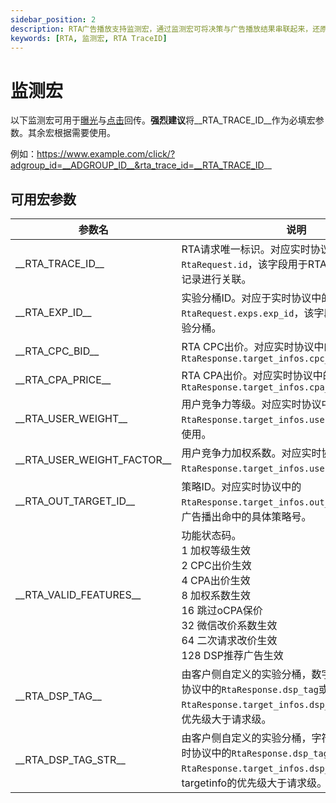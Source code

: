 ```yaml
---
sidebar_position: 2
description: RTA广告播放支持监测宏，通过监测宏可将决策与广告播放结果串联起来，还原历史决策过程中的是否、权重、出价等信息。
keywords: [RTA, 监测宏, RTA TraceID]
---
```


# 监测宏

以下监测宏可用于[曝光](https://developers.e.qq.com/docs/guide/conversion/new_version/baoguangjiance)与[点击](https://developers.e.qq.com/docs/guide/conversion/new_version/dianjijiance)回传。**强烈建议**将__RTA_TRACE_ID__作为必填宏参数。其余宏根据需要使用。

例如：https://www.example.com/click/?adgroup_id=__ADGROUP_ID__&rta_trace_id=__RTA_TRACE_ID__

## 可用宏参数
|  参数名 | 说明 |
|  ----  | ----  |
| \_\_RTA_TRACE_ID\_\_ | RTA请求唯一标识。对应实时协议中的`RtaRequest.id`，该字段用于RTA请求与点击回传等记录进行关联。|
| \_\_RTA_EXP_ID\_\_ | 实验分桶ID。对应于实时协议中的`RtaRequest.exps.exp_id`，该字段用于获取UV的实验分桶。|
| \_\_RTA_CPC_BID\_\_ | RTA CPC出价。对应实时协议中的`RtaResponse.target_infos.cpc_price` |
| \_\_RTA_CPA_PRICE\_\_ | RTA CPA出价。对应实时协议中的`RtaResponse.target_infos.cpa_price` |
| \_\_RTA_USER_WEIGHT\_\_ | 用户竞争力等级。对应实时协议中的`RtaResponse.target_infos.user_weight`，不推荐使用。 |
| \_\_RTA_USER_WEIGHT_FACTOR\_\_ | 用户竞争力加权系数。对应实时协议中的`RtaResponse.target_infos.user_weight_factor`。 |
| \_\_RTA_OUT_TARGET_ID\_\_ | 策略ID。对应实时协议中的`RtaResponse.target_infos.out_target_id`，为该广告播出命中的具体策略号。 |
| \_\_RTA_VALID_FEATURES\_\_ | 功能状态码。 <br/>1 加权等级生效<br/>2 CPC出价生效<br/>4 CPA出价生效<br/>8 加权系数生效<br/>16 跳过oCPA保价<br/>32 微信改价系数生效<br/>64 二次请求改价生效<br/>128 DSP推荐广告生效|
| \_\_RTA_DSP_TAG\_\_ | 由客户侧自定义的实验分桶，数字格式。对应实时协议中的`RtaResponse.dsp_tag`或`RtaResponse.target_infos.dsp_tag`，targetinfo的优先级大于请求级。 |
| \_\_RTA_DSP_TAG_STR\_\_ | 由客户侧自定义的实验分桶，字符串格式。对应实时协议中的`RtaResponse.dsp_tag_str`或`RtaResponse.target_infos.dsp_tag_str`，targetinfo的优先级大于请求级。 |